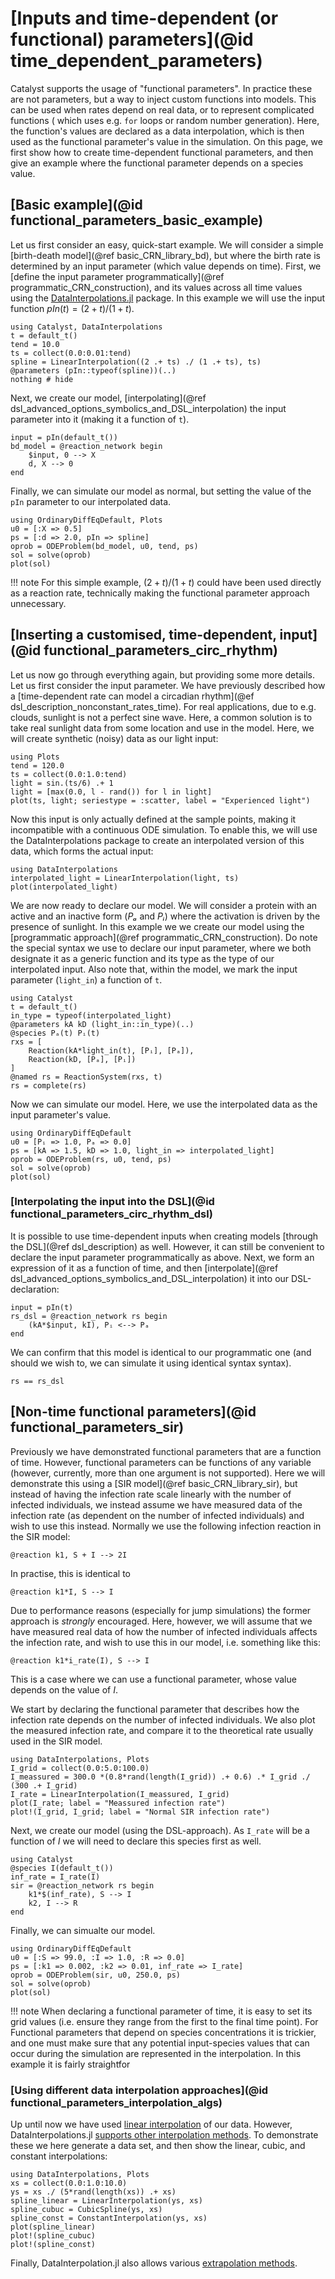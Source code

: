 # [Inputs and time-dependent (or functional) parameters](@id time_dependent_parameters)
Catalyst supports the usage of "functional parameters". In practice these are not parameters, but a way to inject custom functions into models. This can be used when rates depend on real data, or to represent complicated functions ( which uses e.g. `for` loops or random number generation). Here, the function's values are declared as a data interpolation, which is then used as the functional parameter's value in the simulation. On this page, we first show how to create time-dependent functional parameters, and then give an example where the functional parameter depends on a species value.

## [Basic example](@id functional_parameters_basic_example)
Let us first consider an easy, quick-start example. We will consider a simple [birth-death model](@ref basic_CRN_library_bd), but where the birth rate is determined by an input parameter (which value depends on time). First, we [define the input parameter programmatically](@ref programmatic_CRN_construction), and its values across all time values using the [DataInterpolations.jl](https://github.com/SciML/DataInterpolations.jl) package. In this example we will use the input function $pIn(t) = (2 + t)/(1 + t)$.
```@example functional_parameters_basic_example
using Catalyst, DataInterpolations
t = default_t()
tend = 10.0
ts = collect(0.0:0.01:tend)
spline = LinearInterpolation((2 .+ ts) ./ (1 .+ ts), ts)
@parameters (pIn::typeof(spline))(..)
nothing # hide
```
Next, we create our model, [interpolating](@ref dsl_advanced_options_symbolics_and_DSL_interpolation) the input parameter into it (making it a function of `t`).
```@example functional_parameters_basic_example
input = pIn(default_t())
bd_model = @reaction_network begin
    $input, 0 --> X
    d, X --> 0
end
```
Finally, we can simulate our model as normal, but setting the value of the `pIn` parameter to our interpolated data.
```@example functional_parameters_basic_example
using OrdinaryDiffEqDefault, Plots
u0 = [:X => 0.5]
ps = [:d => 2.0, pIn => spline]
oprob = ODEProblem(bd_model, u0, tend, ps)
sol = solve(oprob)
plot(sol)
```
!!! note
    For this simple example, $(2 + t)/(1 + t)$ could have been used directly as a reaction rate, technically making the functional parameter approach unnecessary.

## [Inserting a customised, time-dependent, input](@id functional_parameters_circ_rhythm)
Let us now go through everything again, but providing some more details. Let us first consider the input parameter. We have previously described how a [time-dependent rate can model a circadian rhythm](@ef dsl_description_nonconstant_rates_time). For real applications, due to e.g. clouds, sunlight is not a perfect sine wave. Here, a common solution is to take real sunlight data from some location and use in the model. Here, we will create synthetic (noisy) data as our light input:
```@example functional_parameters_circ_rhythm
using Plots
tend = 120.0
ts = collect(0.0:1.0:tend)
light = sin.(ts/6) .+ 1
light = [max(0.0, l - rand()) for l in light]
plot(ts, light; seriestype = :scatter, label = "Experienced light")
```
Now this input is only actually defined at the sample points, making it incompatible with a continuous ODE simulation. To enable this, we will use the DataInterpolations package to create an interpolated version of this data, which forms the actual input:
```@example functional_parameters_circ_rhythm
using DataInterpolations
interpolated_light = LinearInterpolation(light, ts)
plot(interpolated_light)
```
We are now ready to declare our model. We will consider a protein with an active and an inactive form ($Pₐ$ and $Pᵢ$) where the activation is driven by the presence of sunlight. In this example we we create our model using the [programmatic approach](@ref programmatic_CRN_construction). Do note the special syntax we use to declare our input parameter, where we both designate it as a generic function and its type as the type of our interpolated input. Also note that, within the model, we mark the input parameter (`light_in`) a function of `t`.
```@example functional_parameters_circ_rhythm
using Catalyst
t = default_t()
in_type = typeof(interpolated_light)
@parameters kA kD (light_in::in_type)(..)
@species Pₐ(t) Pᵢ(t)
rxs = [
    Reaction(kA*light_in(t), [Pᵢ], [Pₐ]),
    Reaction(kD, [Pₐ], [Pᵢ])
]
@named rs = ReactionSystem(rxs, t)
rs = complete(rs)
```
Now we can simulate our model. Here, we use the interpolated data as the input parameter's value.
```@example functional_parameters_circ_rhythm
using OrdinaryDiffEqDefault
u0 = [Pᵢ => 1.0, Pₐ => 0.0]
ps = [kA => 1.5, kD => 1.0, light_in => interpolated_light]
oprob = ODEProblem(rs, u0, tend, ps)
sol = solve(oprob)
plot(sol)
```

### [Interpolating the input into the DSL](@id functional_parameters_circ_rhythm_dsl)
It is possible to use time-dependent inputs when creating models [through the DSL](@ref dsl_description) as well. However, it can still be convenient to declare the input parameter programmatically as above. Next, we form an expression of it as a function of time, and then [interpolate](@ref dsl_advanced_options_symbolics_and_DSL_interpolation) it into our DSL-declaration:
```@example functional_parameters_circ_rhythm
input = pIn(t)
rs_dsl = @reaction_network rs begin
    (kA*$input, kI), Pᵢ <--> Pₐ
end
```
We can confirm that this model is identical to our programmatic one (and should we wish to, we can simulate it using identical syntax syntax).
```@example functional_parameters_circ_rhythm
rs == rs_dsl
```

## [Non-time functional parameters](@id functional_parameters_sir)
Previously we have demonstrated functional parameters that are a function of time. However, functional parameters can be functions of any variable (however, currently, more than one argument is not supported). Here we will demonstrate this using a [SIR model](@ref basic_CRN_library_sir), but instead of having the infection rate scale linearly with the number of infected individuals, we instead assume we have measured data of the infection rate (as dependent on the number of infected individuals) and wish to use this instead. Normally we use the following infection reaction in the SIR model:
```@example julia
@reaction k1, S + I --> 2I
```
In practise, this is identical to
```@example julia
@reaction k1*I, S --> I
```
Due to performance reasons (especially for jump simulations) the former approach is *strongly* encouraged. Here, however, we will assume that we have measured real data of how the number of infected individuals affects the infection rate, and wish to use this in our model, i.e. something like this:
```@example julia
@reaction k1*i_rate(I), S --> I
```
This is a case where we can use a functional parameter, whose value depends on the value of $I$.

We start by declaring the functional parameter that describes how the infection rate depends on the number of infected individuals. We also plot the measured infection rate, and compare it to the theoretical rate usually used in the SIR model.
```@example functional_parameters_sir
using DataInterpolations, Plots
I_grid = collect(0.0:5.0:100.0)
I_meassured = 300.0 *(0.8*rand(length(I_grid)) .+ 0.6) .* I_grid ./ (300 .+ I_grid)
I_rate = LinearInterpolation(I_meassured, I_grid)
plot(I_rate; label = "Meassured infection rate")
plot!(I_grid, I_grid; label = "Normal SIR infection rate")
```
Next, we create our model (using the DSL-approach). As `I_rate` will be a function of $I$ we will need to declare this species first as well.
```@example functional_parameters_sir
using Catalyst
@species I(default_t())
inf_rate = I_rate(I)
sir = @reaction_network rs begin
    k1*$(inf_rate), S --> I
    k2, I --> R
end
```
Finally, we can simualte our model.
```@example functional_parameters_sir
using OrdinaryDiffEqDefault
u0 = [:S => 99.0, :I => 1.0, :R => 0.0]
ps = [:k1 => 0.002, :k2 => 0.01, inf_rate => I_rate]
oprob = ODEProblem(sir, u0, 250.0, ps)
sol = solve(oprob)
plot(sol)
```
!!! note
    When declaring a functional parameter of time, it is easy to set its grid values (i.e. ensure they range from the first to the final time point). For Functional parameters that depend on species concentrations it is trickier, and one must make sure that any potential input-species values that can occur during the simulation are represented in the interpolation. In this example it is fairly straightfor

### [Using different data interpolation approaches](@id functional_parameters_interpolation_algs)
Up until now we have used [linear interpolation](https://en.wikipedia.org/wiki/Linear_interpolation) of our data. However, DataInterpolations.jl [supports other interpolation methods](https://docs.sciml.ai/DataInterpolations/stable/methods/). To demonstrate these we here generate a data set, and then show the linear, cubic, and constant interpolations:
```@example functional_parameters_interpolation_algs
using DataInterpolations, Plots
xs = collect(0.0:1.0:10.0)
ys = xs ./ (5*rand(length(xs)) .+ xs)
spline_linear = LinearInterpolation(ys, xs)
spline_cubuc = CubicSpline(ys, xs)
spline_const = ConstantInterpolation(ys, xs)
plot(spline_linear)
plot!(spline_cubuc)
plot!(spline_const)
```
Finally, DataInterpolation.jl also allows various [extrapolation methods](https://docs.sciml.ai/DataInterpolations/stable/extrapolation_methods/).
